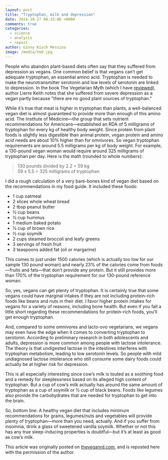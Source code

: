 ```yaml
---
layout: post
title: "Tryptophan, milk and depression"
date: 2014-10-27 08:33:08 +0000
comments: true
categories: 
  - science
  - analysis
  - repost
author: Ginny Kisch Messina
image: /media/tmd.jpg
---
```

People who abandon plant-based diets often say that they suffered from depression as vegans. One common belief is that vegans can’t get adequate tryptophan, an essential amino acid. Tryptophan is needed to make the neurotransmitter serotonin and low levels of serotonin are linked to depression. In the book The Vegetarian Myth<!--more--> (which I have [reviewed](http://www.theveganrd.com/2010/09/review-of-the-vegetarian-myth.html)), author Lierre Keith notes that she suffered from severe depression as a vegan partly because "there are no good plant sources of tryptophan."

While it’s true that meat is higher in tryptophan than plants, a well-balanced vegan diet is almost guaranteed to provide more than enough of this amino acid. The Institute of Medicine—the group that sets nutrient recommendations for Americans—established an RDA of 5 milligrams of tryptophan for every kg of healthy body weight. Since protein from plant foods is slightly less digestible than animal protein, vegan protein and amino acid needs are about 10% higher than for omnivores. So vegan tryptophan requirements are around 5.5 milligrams per kg of body weight.
For example, a 130-pound vegan woman would require around 325 milligrams of tryptophan per day.
Here is the math (rounded to whole numbers):

> 130 pounds divided by 2.2 = 59 kg<br />
> 59 x 5.5 = 325 milligrams of tryptophan

I did a rough calculation of a very bare-bones kind of vegan diet based on the recommendations in my food guide. It included these foods:

- 1 cup oatmeal
- 2 slices whole wheat bread
- 2 tbsp peanut butter
- ½ cup beans
- ½ cup hummus
- 1 medium baked potato
- ½ cup of brown rice
- ½ cup soymilk
- 2 cups steamed broccoli and leafy greens
- 3 servings of fresh fruit
- 3 teaspoons added fat (oil or margarine)

This comes to just under 1500 calories (which is actually too low for our sample 130 pound woman) and nearly 23% of the calories come from foods—fruits and fats—that don’t provide any protein. But it still provides more than 170% of the tryptophan requirement for our 130-pound reference woman.

So, yes, vegans can get plenty of tryptophan. It is certainly true that some vegans could have marginal intakes if they are not including protein-rich foods like beans and nuts in their diet. I favor higher protein intakes for vegans for a variety of reasons, including bone health. But even if you fall a little short regarding these recommendations for protein-rich foods, you’ll get enough tryptophan.
    
And, compared to some omnivores and lacto-ovo vegetarians, we vegans may even have the edge when it comes to converting tryptophan to serotonin. According to preliminary research in both adolescents and adults, depression is more common among people with lactose intolerance. The theory is that undigested lactose in the intestines interferes with tryptophan metabolism, leading to low serotonin levels. So people with mild undiagnosed lactose intolerance who still consume some dairy foods could actually be at higher risk for depression.

This is all especially interesting since cow’s milk is touted as a soothing food and a remedy for sleeplessness based on its alleged high content of tryptophan. But a cup of cow’s milk actually has around the same amount of tryptophan as a cup of soymilk or ½ cup of black beans. Foods like legumes also provide the carbohydrates that are needed for tryptophan to get into the brain.

So, bottom line: A healthy vegan diet that includes minimum recommendations for grains, legumes/nuts and vegetables will provide plenty of tryptophan—more than you need, actually. And if you suffer from insomnia, drink a glass of sweetened vanilla soymilk. Whether or not this has any true sleep-inducing properties is doubtful—but it’s at least as good as cow’s milk.

<div class="original-appearance">This article was originally posted on <a href="http://www.theveganrd.com/2010/09/tryptophan-milk-and-depression.html">theveganrd.com</a>, and is reposted here with the permission of the author.</div>
